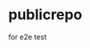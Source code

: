 # publicrepo
for e2e test











































































































































































































































































































































